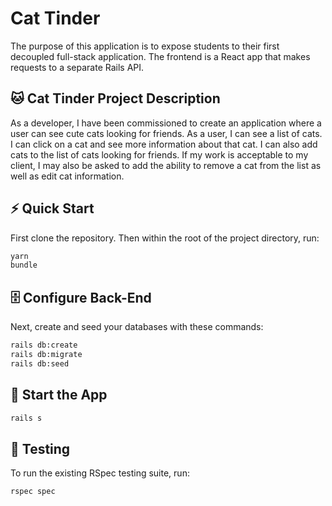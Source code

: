# Cat Tinder
The purpose of this application is to expose students to their first decoupled full-stack application. The frontend is a React app that makes requests to a separate Rails API.

## 🐱 Cat Tinder Project Description
As a developer, I have been commissioned to create an application where a user can see cute cats looking for friends. As a user, I can see a list of cats. I can click on a cat and see more information about that cat. I can also add cats to the list of cats looking for friends. If my work is acceptable to my client, I may also be asked to add the ability to remove a cat from the list as well as edit cat information.

## ⚡️ Quick Start
First clone the repository. Then within the root of the project directory, run:

```bash
yarn
bundle
```
## 🗄️ Configure Back-End
Next, create and seed your databases with these commands:

```bash
rails db:create
rails db:migrate
rails db:seed
```

## 🏁 Start the App

```bash
rails s
```

## 🚗 Testing
To run the existing RSpec testing suite, run:

```bash
rspec spec
```
